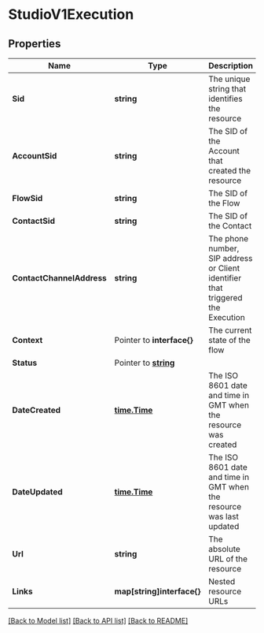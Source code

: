 # StudioV1Execution

## Properties

Name | Type | Description | Notes
------------ | ------------- | ------------- | -------------
**Sid** | **string** | The unique string that identifies the resource |[optional] 
**AccountSid** | **string** | The SID of the Account that created the resource |[optional] 
**FlowSid** | **string** | The SID of the Flow |[optional] 
**ContactSid** | **string** | The SID of the Contact |[optional] 
**ContactChannelAddress** | **string** | The phone number, SIP address or Client identifier that triggered the Execution |[optional] 
**Context** | Pointer to **interface{}** | The current state of the flow |
**Status** | Pointer to [**string**](ExecutionEnumStatus.md) |  |
**DateCreated** | [**time.Time**](time.Time.md) | The ISO 8601 date and time in GMT when the resource was created |[optional] 
**DateUpdated** | [**time.Time**](time.Time.md) | The ISO 8601 date and time in GMT when the resource was last updated |[optional] 
**Url** | **string** | The absolute URL of the resource |[optional] 
**Links** | **map[string]interface{}** | Nested resource URLs |[optional] 

[[Back to Model list]](../README.md#documentation-for-models) [[Back to API list]](../README.md#documentation-for-api-endpoints) [[Back to README]](../README.md)


